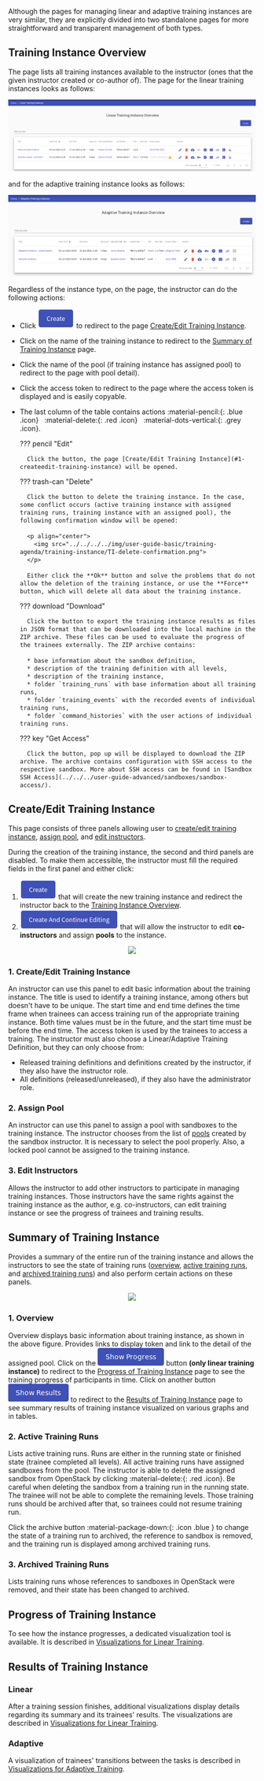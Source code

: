 Although the pages for managing linear and adaptive training instances are very similar, they are explicitly divided into two standalone pages for more straightforward and transparent management of both types.

## Training Instance Overview
The page lists all training instances available to the instructor (ones that the given instructor created or co-author of). The page for the linear training instances looks as follows: 

<p align="center">
  <img src="../../../img/user-guide-basic/training-agenda/training-instance/LTI-overview.png">
</p>

and for the adaptive training instance looks as follows:

<p align="center">
  <img src="../../../img/user-guide-basic/training-agenda/training-instance/ATI-overview.png">
</p>

Regardless of the instance type, on the page, the instructor can do the following actions:

* Click ![create-button](../../img/buttons/create-button.png) to redirect to the page [Create/Edit Training Instance](#1-createedit-training-instance).
* Click on the name of the training instance to redirect to the [Summary of Training Instance](#summary-of-training-instance) page.
* Click the name of the pool (if training instance has assigned pool) to redirect to the page with pool detail). 
* Click the access token to redirect to the page where the access token is displayed and is easily copyable. 
* The last column of the table contains actions :material-pencil:{: .blue .icon} &nbsp; :material-delete:{: .red .icon} &nbsp; :material-dots-vertical:{: .grey .icon}.

    ??? pencil "Edit"
    
        Click the button, the page [Create/Edit Training Instance](#1-createedit-training-instance) will be opened.
    
    ??? trash-can "Delete"
    
        Click the button to delete the training instance. In the case, some conflict occurs (active training instance with assigned training runs, training instance with an assigned pool), the following confirmation window will be opened:
    
        <p align="center">
          <img src="../../../../img/user-guide-basic/training-agenda/training-instance/TI-delete-confirmation.png">
        </p>
    
        Either click the **Ok** button and solve the problems that do not allow the deletion of the training instance, or use the **Force** button, which will delete all data about the training instance.

    ??? download "Download"
    
        Click the button to export the training instance results as files in JSON format that can be downloaded into the local machine in the ZIP archive. These files can be used to evaluate the progress of the trainees externally. The ZIP archive contains:

        * base information about the sandbox definition, 
        * description of the training definition with all levels,
        * description of the training instance,
        * folder `training_runs` with base information about all training runs,
        * folder `training_events` with the recorded events of individual training runs,
        * folder `command_histories` with the user actions of individual training runs.

    ??? key "Get Access"
    
        Click the button, pop up will be displayed to download the ZIP archive. The archive contains configuration with SSH access to the respective sandbox. More about SSH access can be found in [Sandbox SSH Access](../../../user-guide-advanced/sandboxes/sandbox-access/).
    
    

## Create/Edit Training Instance 
This page consists of three panels allowing user to [create/edit training instance](#1-createedit-training-instance), [assign pool](#2-assign-pool), and [edit instructors](#3-edit-instructors).

During the creation of the training instance, the second and third panels are disabled. To make them accessible, the instructor must fill the required fields in the first panel and either click: 
1. ![create-button](../../img/buttons/create-button.png) that will create the new training instance and redirect the instructor back to the [Training Instance Overview](#training-instance-overview). 
2. ![create-and-continue-button](../../img/buttons/create-and-continue-button.png) that will allow the instructor to edit **co-instructors** and assign **pools** to the instance.

<p align="center">
  <img src="../../../../img/user-guide-basic/training-agenda/training-instance/TI-edit.png">
</p>

### 1. Create/Edit Training Instance 
An instructor can use this panel to edit basic information about the training instance. The title is used to identify a training instance, among others but doesn't have to be unique. The start time and end time defines the time frame when trainees can access training run of the appropriate training instance. Both time values must be in the future, and the start time must be before the end time. The access token is used by the trainees to access a training. The instructor must also choose a Linear/Adaptive Training Definition, but they can only choose from:

* Released training definitions and definitions created by the instructor, if they also have the instructor role. 
* All definitions (released/unreleased), if they also have the administrator role. 

### 2. Assign Pool 
An instructor can use this panel to assign a pool with sandboxes to the training instance. The instructor chooses from the list of [pools](../../../sandbox-agenda/pool/) created by the sandbox instructor. It is necessary to select the pool properly. Also, a locked pool cannot be assigned to the training instance.

### 3. Edit Instructors 
Allows the instructor to add other instructors to participate in managing training instances. Those instructors have the same rights against the training instance as the author, e.g. co-instructors, can edit training instance or see the progress of trainees and training results.


## Summary of Training Instance 
Provides a summary of the entire run of the training instance and allows the instructors to see the state of training runs ([overview](#1-overview), [active training runs](#2-active-training-runs), and [archived training runs](#3-archived-training-runs)) and also perform certain actions on these panels.

<p align="center">
  <img src="../../../../img/user-guide-basic/training-agenda/training-instance/TI-summary.png">
</p>

### 1. Overview
Overview displays basic information about training instance, as shown in the above figure. Provides links to display token and link to the detail of the assigned pool. Click on the ![show-progress](../../img/buttons/show-progess-button.png) button **(only linear training instance)** to redirect to the [Progress of Training Instance](#progress-of-training-instance) page to see the training progress of participants in time. Click on another button ![show-results](../../img/buttons/show-results-button.png) to redirect to the [Results of Training Instance](#results-of-training-instance)  page to see summary results of training instance visualized on various graphs and in tables. 

### 2. Active Training Runs
Lists active training runs. Runs are either in the running state or finished state (trainee completed all levels). All active training runs have assigned sandboxes from the pool. The instructor is able to delete the assigned sandbox from OpenStack by clicking :material-delete:{: .red .icon}. Be careful when deleting the sandbox from a training run in the running state. The trainee will not be able to complete the remaining levels. Those training runs should be archived after that, so trainees could not resume training run. 

Click the archive button :material-package-down:{: .icon .blue } to change the state of a training run to archived, the reference to sandbox is removed, and the training run is displayed among archived training runs.

### 3. Archived Training Runs 
Lists training runs whose references to sandboxes in OpenStack were removed, and their state has been changed to archived. 

## Progress of Training Instance 
To see how the instance progresses, a dedicated visualization tool is available. It is described in [Visualizations for Linear Training](../visualizations/visualizations-for-linear/#progress-of-training-instance).

## Results of Training Instance 

### Linear

After a training session finishes, additional visualizations display details regarding its summary and its trainees' results. The visualizations are described in [Visualizations for Linear Training](../visualizations/visualizations-for-linear/#results-of-training-instance).

### Adaptive

A visualization of trainees' transitions between the tasks is described in [Visualizations for Adaptive Training](../visualizations/visualizations-for-adaptive/).



